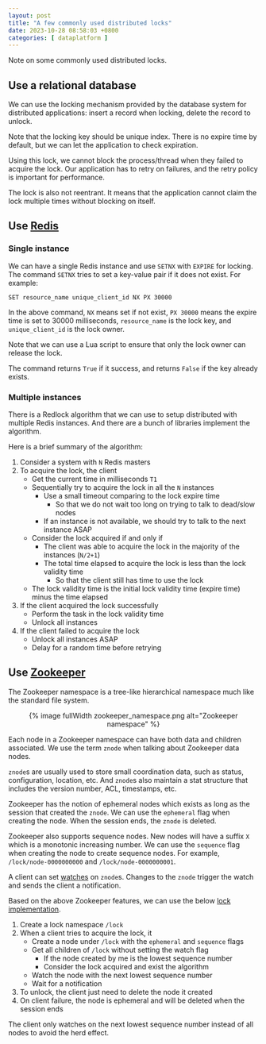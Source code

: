 ```yaml
---
layout: post
title: "A few commonly used distributed locks"
date: 2023-10-28 08:58:03 +0800
categories: [ dataplatform ]
---
```


Note on some commonly used distributed locks.

<!-- more -->

## Use a relational database

We can use the locking mechanism provided by the database system for distributed applications: insert a record when locking, delete the record to unlock.

Note that the locking key should be unique index.
There is no expire time by default, but we can let the application to check expiration.

Using this lock, we cannot block the process/thread when they failed to acquire the lock.
Our application has to retry on failures, and the retry policy is important for performance.

The lock is also not reentrant.
It means that the application cannot claim the lock multiple times without blocking on itself.

## Use [Redis][redis-distributed-lock]

### Single instance

We can have a single Redis instance and use `SETNX` with `EXPIRE` for locking.
The command `SETNX` tries to set a key-value pair if it does not exist.
For example:

``` text
SET resource_name unique_client_id NX PX 30000
```

In the above command,
`NX` means set if not exist,
`PX 30000` means the expire time is set to 30000 milliseconds,
`resource_name` is the lock key,
and `unique_client_id` is the lock owner.

Note that we can use a Lua script to ensure that only the lock owner can release the lock.

The command returns `True` if it success,
and returns `False` if the key already exists.

### Multiple instances

There is a Redlock algorithm that we can use to setup distributed with multiple Redis instances.
And there are a bunch of libraries implement the algorithm.

Here is a brief summary of the algorithm:

1. Consider a system with `N` Redis masters
2. To acquire the lock, the client
    * Get the current time in milliseconds `T1`
    * Sequentially try to acquire the lock in all the `N` instances
        - Use a small timeout comparing to the lock expire time
            * So that we do not wait too long on trying to talk to dead/slow nodes
        - If an instance is not available, we should try to talk to the next instance ASAP
    * Consider the lock acquired if and only if
        - The client was able to acquire the lock in the majority of the instances (`N/2+1`)
        - The total time elapsed to acquire the lock is less than the lock validity time
            * So that the client still has time to use the lock
    * The lock validity time is the initial lock validity time (expire time) minus the time elapsed
3. If the client acquired the lock successfully
    * Perform the task in the lock validity time
    * Unlock all instances
4. If the client failed to acquire the lock
    * Unlock all instances ASAP
    * Delay for a random time before retrying

## Use [Zookeeper][zookeeper]

The Zookeeper namespace is a tree-like hierarchical namespace much like the standard file system.

<center>
{% image fullWidth zookeeper_namespace.png alt="Zookeeper namespace" %}
</center>

Each node in a Zookeeper namespace can have both data and children associated.
We use the term `znode` when talking about Zookeeper data nodes.

`znode`s are usually used to store small coordination data, such as status, configuration, location, etc.
And `znode`s also maintain a stat structure that includes the version number, ACL, timestamps, etc.

Zookeeper has the notion of ephemeral nodes which exists as long as the session that created the `znode`.
We can use the `ephemeral` flag when creating the node. When the session ends, the `znode` is deleted.

Zookeeper also supports sequence nodes.
New nodes will have a suffix `X` which is a monotonic increasing number.
We can use the `sequence` flag when creating the node to create sequence nodes.
For example, `/lock/node-0000000000` and `/lock/node-0000000001`.

A client can set [watches](https://zookeeper.apache.org/doc/current/zookeeperProgrammers.html#ch_zkWatches) on `znode`s.
Changes to the `znode` trigger the watch and sends the client a notification.

Based on the above Zookeeper features, we can use the below [lock implementation][zookeeper-lock].

1. Create a lock namespace `/lock`
2. When a client tries to acquire the lock, it
    * Create a node under `/lock` with the `ephemeral` and `sequence` flags
    * Get all children of `/lock` without setting the watch flag
        - If the node created by me is the lowest sequence number
        - Consider the lock acquired and exist the algorithm
    * Watch the node with the next lowest sequence number
    * Wait for a notification
3. To unlock, the client just need to delete the node it created
4. On client failure, the node is ephemeral and will be deleted when the session ends

The client only watches on the next lowest sequence number instead of all nodes to avoid the herd effect.


[redis-distributed-lock]:   https://redis.io/docs/manual/patterns/distributed-locks/
[zookeeper]:                https://zookeeper.apache.org/doc/r3.1.2/zookeeperOver.html
[zookeeper-lock]:           https://zookeeper.apache.org/doc/r3.1.2/recipes.html#sc_recipes_Locks

